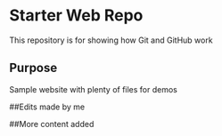 # Starter Web Repo

This repository is for showing how Git and GitHub work

## Purpose

Sample website with plenty of files for demos

##Edits made by me

##More content added